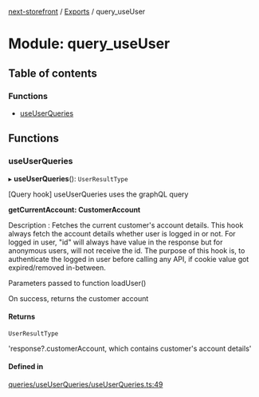 [next-storefront](../README.md) / [Exports](../modules.md) / query_useUser

# Module: query_useUser

## Table of contents

### Functions

- [useUserQueries](query_useUser.md#useuserqueries)

## Functions

### useUserQueries

▸ **useUserQueries**(): `UserResultType`

[Query hook] useUserQueries uses the graphQL query

<b>getCurrentAccount: CustomerAccount</b>

Description : Fetches the current customer's account details. This hook always fetch the account details whether user is logged in or not.
For logged in user, "id" will always have value in the response but for anonymous users, will not receive the id.
The purpose of this hook is, to authenticate the logged in user before calling any API, if cookie value got expired/removed in-between.

Parameters passed to function loadUser()

On success, returns the customer account

#### Returns

`UserResultType`

'response?.customerAccount, which contains customer's account details'

#### Defined in

[queries/useUserQueries/useUserQueries.ts:49](https://github.com/KiboSoftware/nextjs-storefront/blob/a6cbcc7/hooks/queries/useUserQueries/useUserQueries.ts#L49)
